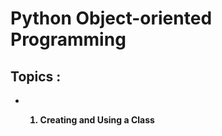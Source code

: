 # Python Object-oriented Programming
<h2>Topics :</h1>
<ul>
  <li> <b Classes:> </li>
    <ol>
      <li> Creating and Using a Class </li>
    </ol>
</ul>
